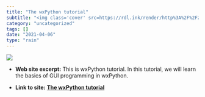 ```yaml
---
title: "The wxPython tutorial"
subtitle: "<img class='cover' src=https://rdl.ink/render/http%3A%2F%2Fzetcode.com%2Fwxpython>"
category: "uncategorized"
tags: []
date: "2021-04-06"
type: "rain"
---
```

<img class="cover" src=https://rdl.ink/render/http%3A%2F%2Fzetcode.com%2Fwxpython>



* **Web site excerpt:** This is wxPython tutorial. In this tutorial, we will learn the basics of GUI programming in wxPython.

* **Link to site:** **[The wxPython tutorial](http://zetcode.com/wxpython)**